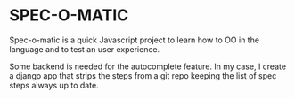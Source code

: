 SPEC-O-MATIC
============

Spec-o-matic is a quick Javascript project to learn how to OO in the language and to test an user experience.

Some backend is needed for the autocomplete feature. In my case, I create a django app that strips the steps from a git repo keeping the list of spec steps always up to date.
